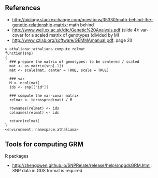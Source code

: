 
## References

* http://biology.stackexchange.com/questions/35330/math-behind-the-genetic-relationship-matrix: math behind
* http://www.well.ox.ac.uk/dtc/Genetic%20Analysis.pdf (slide 4): var-covar for a scaled matrix of genotypes (divided by M)
* http://www.xzlab.org/software/GEMMAmanual.pdf: page 20

```
> athaliana::athaliana_compute_relmat
function(snp) 
{
  ### prepare the matrix of genotypes: to be centered / scaled
  mat <- as.matrix(snp[-1])
  mat <- scale(mat, center = TRUE, scale = TRUE)

  ### var
  M <- ncol(mat)
  ids <- snp[["id"]]
  
  ### compute the var-covar matrix
  relmat <- tcrossprod(mat) / M
  
  rownames(relmat) <- ids
  colnames(relmat) <- ids  
  
  return(relmat)
}
<environment: namespace:athaliana>
```

## Tools for computing GRM

R packages

* http://zhengxwen.github.io/SNPRelate/release/help/snpgdsGRM.html: SNP data in GDS format is required
